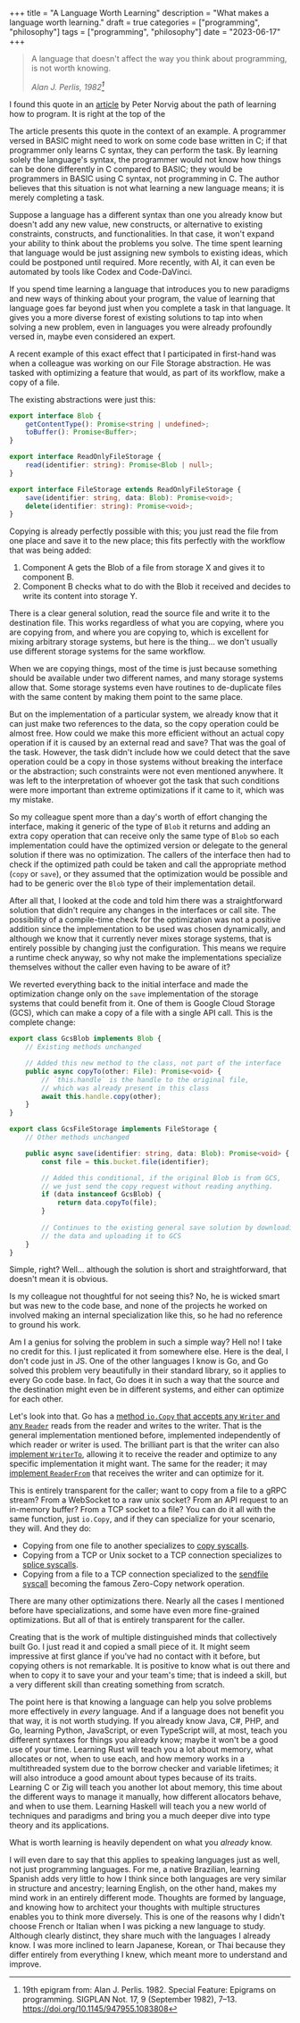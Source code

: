 +++
title = "A Language Worth Learning"
description = "What makes a language worth learning."
draft = true
categories = ["programming", "philosophy"]
tags = ["programming", "philosophy"]
date = "2023-06-17"
+++
> A language that doesn't affect the way you think about programming, is not worth knowing.
> 
> _Alan J. Perlis, 1982[^1]_

[^1]: 19th epigram from: Alan J. Perlis. 1982. Special Feature: Epigrams on programming. SIGPLAN Not. 17, 9 (September 1982), 7–13. https://doi.org/10.1145/947955.1083808

I found this quote in an [article](http://www.norvig.com/21-days.html) by Peter Norvig about the path of learning how to program. It is right at the top of the 

The article presents this quote in the context of an example. A programmer versed in BASIC might need to work on some code base written in C; if that programmer only learns C syntax, they can perform the task. By learning solely the language's syntax, the programmer would not know how things can be done differently in C compared to BASIC; they would be programmers in BASIC using C syntax, not programming in C.
The author believes that this situation is not what learning a new language means; it is merely completing a task.

Suppose a language has a different syntax than one you already know but doesn't add any new value, new constructs, or alternative to existing constraints, constructs, and functionalities. In that case, it won't expand your ability to think about the problems you solve. The time spent learning that language would be just assigning new symbols to existing ideas, which could be postponed until required. More recently, with AI, it can even be automated by tools like Codex and Code-DaVinci.

If you spend time learning a language that introduces you to new paradigms and new ways of thinking about your program, the value of learning that language goes far beyond just when you complete a task in that language. It gives you a more diverse forest of existing solutions to tap into when solving a new problem, even in languages you were already profoundly versed in, maybe even considered an expert.

A recent example of this exact effect that I participated in first-hand was when a colleague was working on our File Storage abstraction. He was tasked with optimizing a feature that would, as part of its workflow, make a copy of a file.

The existing abstractions were just this:

```ts
export interface Blob {
    getContentType(): Promise<string | undefined>;
    toBuffer(): Promise<Buffer>;
}

export interface ReadOnlyFileStorage {
    read(identifier: string): Promise<Blob | null>;
}

export interface FileStorage extends ReadOnlyFileStorage {
    save(identifier: string, data: Blob): Promise<void>;
    delete(identifier: string): Promise<void>;
}
```

Copying is already perfectly possible with this; you just read the file from one place and save it to the new place; this fits perfectly with the workflow that was being added:

1. Component A gets the Blob of a file from storage X and gives it to component B.
1. Component B checks what to do with the Blob it received and decides to write its content into storage Y.

There is a clear general solution, read the source file and write it to the destination file. This works regardless of what you are copying, where you are copying from, and where you are copying to, which is excellent for mixing arbitrary storage systems, but here is the thing... we don't usually use different storage systems for the same workflow.

When we are copying things, most of the time is just because something should be available under two different names, and many storage systems allow that. Some storage systems even have routines to de-duplicate files with the same content by making them point to the same place.

But on the implementation of a particular system, we already know that it can just make two references to the data, so the copy operation could be almost free. How could we make this more efficient without an actual copy operation if it is caused by an external read and save? That was the goal of the task. However, the task didn't include how we could detect that the save operation could be a copy in those systems without breaking the interface or the abstraction; such constraints were not even mentioned anywhere. It was left to the interpretation of whoever got the task that such conditions were more important than extreme optimizations if it came to it, which was my mistake.

So my colleague spent more than a day's worth of effort changing the interface, making it generic of the type of `Blob` it returns and adding an extra copy operation that can receive only the same type of `Blob` so each implementation could have the optimized version or delegate to the general solution if there was no optimization. The callers of the interface then had to check if the optimized path could be taken and call the appropriate method (`copy` or `save`), or they assumed that the optimization would be possible and had to be generic over the `Blob` type of their implementation detail.

After all that, I looked at the code and told him there was a straightforward solution that didn't require any changes in the interfaces or call site. The possibility of a compile-time check for the optimization was not a positive addition since the implementation to be used was chosen dynamically, and although we know that it currently never mixes storage systems, that is entirely possible by changing just the configuration. This means we require a runtime check anyway, so why not make the implementations specialize themselves without the caller even having to be aware of it?

We reverted everything back to the initial interface and made the optimization change only on the `save` implementation of the storage systems that could benefit from it. One of them is Google Cloud Storage (GCS), which can make a copy of a file with a single API call. This is the complete change:

```ts
export class GcsBlob implements Blob {
    // Existing methods unchanged

    // Added this new method to the class, not part of the interface
    public async copyTo(other: File): Promise<void> {
        // `this.handle` is the handle to the original file,
        // which was already present in this class
        await this.handle.copy(other);
    }
}

export class GcsFileStorage implements FileStorage {
    // Other methods unchanged

    public async save(identifier: string, data: Blob): Promise<void> {
        const file = this.bucket.file(identifier);

        // Added this conditional, if the original Blob is from GCS,
        // we just send the copy request without reading anything.
        if (data instanceof GcsBlob) {
            return data.copyTo(file);
        }
        
        // Continues to the existing general save solution by downloading
        // the data and uploading it to GCS
    }
}
```

Simple, right? Well... although the solution is short and straightforward, that doesn't mean it is obvious.

Is my colleague not thoughtful for not seeing this? No, he is wicked smart but was new to the code base, and none of the projects he worked on involved making an internal specialization like this, so he had no reference to ground his work.

Am I a genius for solving the problem in such a simple way?
Hell no! I take no credit for this. I just replicated it from somewhere else.
Here is the deal, I don't code just in JS. One of the other languages I know is Go,
and Go solved this problem very beautifully in their standard library, so it applies to every Go code base.
In fact, Go does it in such a way that the source and the destination might even be in different systems,
and either can optimize for each other.

Let's look into that. Go has a [method `io.Copy` that accepts any `Writer` and any `Reader`][io.Copy src]
reads from the reader and writes to the writer. That is the general implementation mentioned before,
implemented independently of which reader or writer is used. The brilliant part is that the writer can
also [implement `WriterTo`][WriterTo optimization], allowing it to receive the reader and optimize to
any specific implementation it might want. The same for the reader;
it may [implement `ReaderFrom`][ReaderFrom optimization] that receives the writer and can optimize for it.

This is entirely transparent for the caller;
want to copy from a file to a gRPC stream?
From a WebSocket to a raw unix socket?
From an API request to an in-memory buffer?
From a TCP socket to a file?
You can do it all with the same function, just `io.Copy`,
and if they can specialize for your scenario, they will. And they do:

- Copying from one file to another specializes to [copy syscalls][file-to-file].
- Copying from a TCP or Unix socket to a TCP connection specializes to [splice syscalls][stream-to-tcp].
- Copying from a file to a TCP connection specialized to the [sendfile syscall][file-to-tcp] becoming the famous Zero-Copy network operation.

There are many other optimizations there. Nearly all the cases I mentioned before have specializations, and some have even more fine-grained optimizations. But all of that is entirely transparent for the caller.

Creating that is the work of multiple distinguished minds that collectively built Go. I just read it and copied a small piece of it. It might seem impressive at first glance if you've had no contact with it before, but copying others is not remarkable. It is positive to know what is out there and when to copy it to save your and your team's time; that is indeed a skill, but a very different skill than creating something from scratch.

The point here is that knowing a language can help you solve problems more effectively in _every_ language. And if a language does not benefit you that way, it is not worth studying. If you already know Java, C#, PHP, and Go, learning Python, JavaScript, or even TypeScript will, at most, teach you different syntaxes for things you already know; maybe it won't be a good use of your time. Learning Rust will teach you a lot about memory, what allocates or not, when to use each, and how memory works in a multithreaded system due to the borrow checker and variable lifetimes; it will also introduce a good amount about types because of its traits. Learning C or Zig will teach you another lot about memory, this time about the different ways to manage it manually, how different allocators behave, and when to use them. Learning Haskell will teach you a new world of techniques and paradigms and bring you a much deeper dive into type theory and its applications.

What is worth learning is heavily dependent on what you _already_ know.

I will even dare to say that this applies to speaking languages just as well, not just programming languages. For me, a native Brazilian, learning Spanish adds very little to how I think since both languages are very similar in structure and ancestry; learning English, on the other hand, makes my mind work in an entirely different mode. Thoughts are formed by language, and knowing how to architect your thoughts with multiple structures enables you to think more diversely.
This is one of the reasons why I didn't choose French or Italian when I was picking a new language to study. Although clearly distinct, they share much with the languages I already know. I was more inclined to learn Japanese, Korean, or Thai because they differ entirely from everything I knew, which meant more to understand and improve.

[io.Copy src]: https://cs.opensource.google/go/go/+/refs/tags/go1.20.5:src/io/io.go;l=373-385;drc=dc8e2a6a8ec94f2c98ba20edd57932eba284efb1
[WriterTo optimization]: https://cs.opensource.google/go/go/+/refs/tags/go1.20.5:src/io/io.go;l=406-410;drc=dc8e2a6a8ec94f2c98ba20edd57932eba284efb1
[ReaderFrom optimization]: https://cs.opensource.google/go/go/+/refs/tags/go1.20.5:src/io/io.go;l=411-414;drc=dc8e2a6a8ec94f2c98ba20edd57932eba284efb1
[file-to-file]: https://cs.opensource.google/go/go/+/refs/tags/go1.20.5:src/os/readfrom_linux.go;l=31-45;drc=0844ff8eef81e124c1fecba82dd5843745427fa4
[stream-to-tcp]: https://cs.opensource.google/go/go/+/refs/tags/go1.20.5:src/net/splice_linux.go;l=12-44;drc=8d6a455df42b016ed2f7071e70718cad940937f9
[file-to-tcp]: https://cs.opensource.google/go/go/+/refs/tags/go1.20.5:src/net/sendfile_linux.go;l=13-53;drc=27c38142756902c9a2e281ff1dd0f2e0a7273f75
